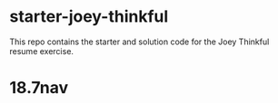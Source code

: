 # starter-joey-thinkful

This repo contains the starter and solution code for the Joey Thinkful resume exercise.
# 18.7nav
